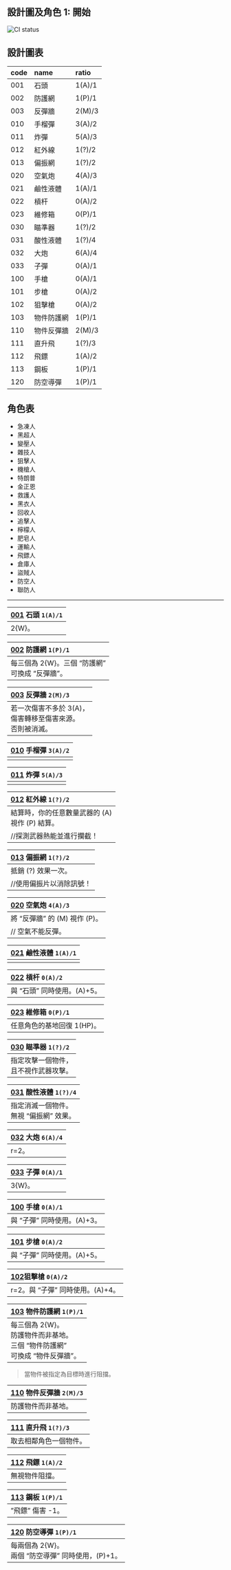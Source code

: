 ## 設計圖及角色 1: 開始
![CI status](https://img.shields.io/badge/Star%20Road%20the%20Gathering%20-BP1-yellow.svg)

## 設計圖表

|code|name|ratio|
|:-|:-|:-|
|001|石頭|1(A)/1|
|002|防護網|1(P)/1|
|003|反彈牆|2(M)/3|
|010|手榴彈|3(A)/2|
|011|炸彈|5(A)/3|
|012|紅外線|1(?)/2|
|013|偏振網|1(?)/2|
|020|空氣炮|4(A)/3|
|021|鹼性液體|1(A)/1|
|022|槓杆|0(A)/2|
|023|維修箱|0(P)/1|
|030|瞄準器|1(?)/2|
|031|酸性液體|1(?)/4|
|032|大炮|6(A)/4|
|033|子彈|0(A)/1|
|100|手槍|0(A)/1|
|101|步槍|0(A)/2|
|102|狙擊槍|0(A)/2|
|103|物件防護網|1(P)/1|
|110|物件反彈牆|2(M)/3|
|111|直升飛|1(?)/3|
|112|飛鏢|1(A)/2|
|113|鋼板|1(P)/1|
|120|防空導彈|1(P)/1|

## 角色表 
- 急凍人
- 黑超人
- 變壓人
- 雜技人
- 狙擊人
- 機槍人
- 特朗普
- 金正恩
- 救護人
- 黑衣人
- 回收人
- 追擊人
- 檸檬人
- 肥皂人
- 運輸人
- 飛鏢人
- 倉庫人
- 盜賊人
- 防空人
- 聯防人

***

|[001]() 石頭 `1(A)/1`|
|:-|
|2{W}。|

|[002]() 防護網 `1(P)/1`|
|:-|
|每三個為 2{W}。三個 “防護網” <br>可換成 “反彈牆”。|

|[003]() 反彈牆 `2(M)/3`|
|:-|
|若一次傷害不多於 3(A)，<br>傷害轉移至傷害來源。<br>否則被消滅。|

|[010]() 手榴彈 `3(A)/2`|
|:-|
||

|[011]() 炸彈 `5(A)/3`|
|:-|
||

|[012]() 紅外線 `1(?)/2`|
|:-|
|結算時，你的任意數量武器的 (A) <br>視作 (P) 結算。|
|//探測武器熱能並進行攔截！|

|[013]() 偏振網 `1(?)/2`|
|:-|
|抵銷 (?) 效果一次。|
|//使用偏振片以消除訊號！|

|[020]() 空氣炮 `4(A)/3`|
|:-|
|將 “反彈牆” 的 (M) 視作 (P)。|
|// 空氣不能反彈。|

|[021]() 鹼性液體 `1(A)/1`|
|:-|
||

|[022]() 槓杆 `0(A)/2`|
|:-|
|與 “石頭” 同時使用。(A)+5。|

|[023]() 維修箱 `0(P)/1`|
|:-|
|任意角色的基地回復 1(HP)。|

|[030]() 瞄準器 `1(?)/2`|
|:-|
|指定攻擊一個物件，<br>且不視作武器攻擊。|

|[031]() 酸性液體 `1(?)/4`|
|:-|
|指定消滅一個物件。<br>無視 “偏振網” 效果。|

|[032]() 大炮 `6(A)/4`|
|:-|
|r=2。|

|[033]() 子彈 `0(A)/1`|
|:-|
|3{W}。|

|[100]() 手槍 `0(A)/1`|
|:-|
|與 “子彈” 同時使用。(A)+3。|

|[101]() 步槍 `0(A)/2`|
|:-|
|與 “子彈” 同時使用。(A)+5。|

|[102]()狙擊槍 `0(A)/2`|
|:-|
|r=2。與 “子彈” 同時使用。(A)+4。|

|[103]() 物件防護網 `1(P)/1`|
|:-|
|每三個為 2{W}。<br>防護物件而非基地。<br>三個 “物件防護網” <br>可換成 “物件反彈牆”。|

>當物件被指定為目標時進行阻擋。

|[110]() 物件反彈牆 `2(M)/3`|
|:-|
|防護物件而非基地。|

|[111]() 直升飛 `1(?)/3`|
|:-|
|取去相鄰角色一個物件。|

|[112]() 飛鏢 `1(A)/2`|
|:-|
|無視物件阻擋。|

|[113]() 鋼板 `1(P)/1`|
|:-|
|”飛鏢” 傷害 -1。|

|[120]() 防空導彈 `1(P)/1`|
|:-|
|每兩個為 2{W}。<br>兩個 “防空導彈” 同時使用，(P)+1。|
